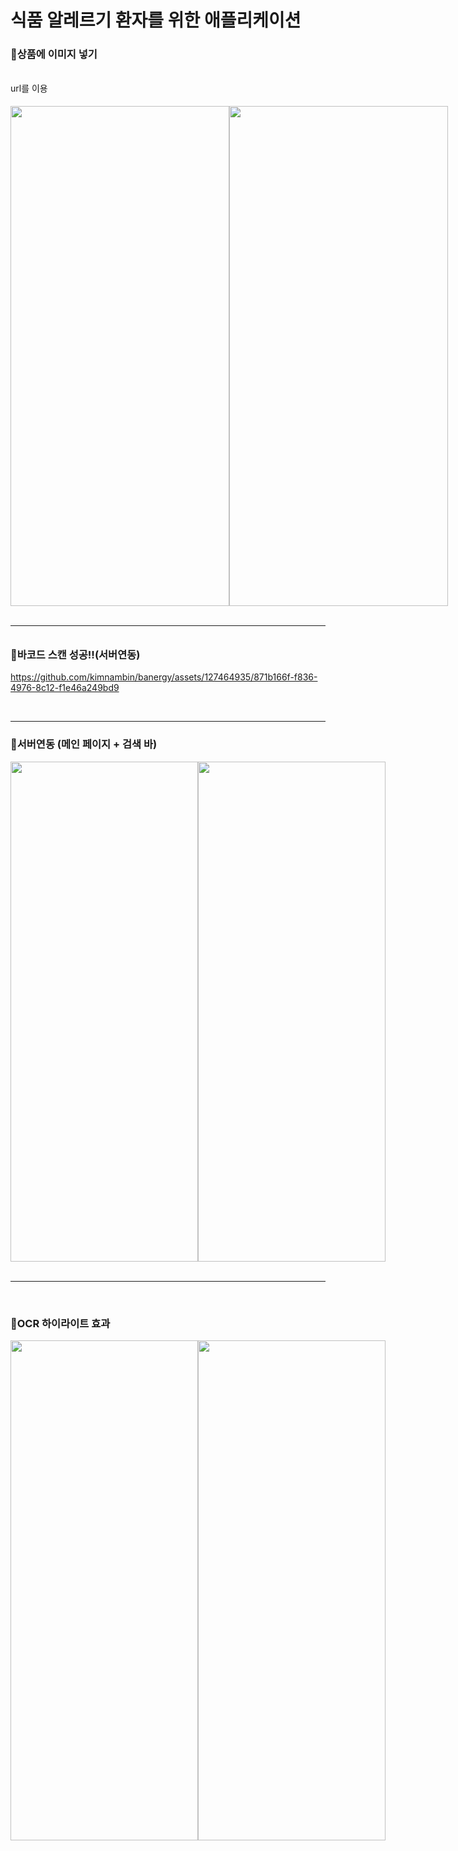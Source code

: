 # 식품 알레르기 환자를 위한 애플리케이션
<h3>📍상품에 이미지 넣기</h3> <h6></h6>url를 이용<h6>
<div style="display: flex; justify-content: space-around;">
<img src="https://github.com/kimnambin/banergy/assets/127464935/aa8aa39c-5fd7-4686-a9a4-479212a38ffb" width="350" height="800">
 <img src="https://github.com/kimnambin/banergy/assets/127464935/399dded9-40b7-4bfa-bf5a-c882f94ad455" width="350" height="800">
</div><br><hr>



<h3>📍바코드 스캔 성공!!(서버연동)</h3>


https://github.com/kimnambin/banergy/assets/127464935/871b166f-f836-4976-8c12-f1e46a249bd9


<br><hr>
<h3>📍서버연동 (메인 페이지 + 검색 바)</h3>
<div style="display: flex; justify-content: space-around;">
   <img src="https://github.com/kimnambin/banergy/assets/127464935/cd6d0cb5-dd9b-4d26-8c80-c92ce1031e6c" width="300" height="800">
    <img src="https://github.com/kimnambin/banergy/assets/127464935/6ad0766e-329f-4316-82a8-3fca4bb8a13b" width="300" height="800">
</div>
<br>
<hr>
<BR>
<h3>📍OCR 하이라이트 효과</h3>
<div style="display: flex; justify-content: space-around;">
<img src="https://github.com/kimnambin/banergy/assets/127464935/602fb0c0-223f-4694-b3c5-b93731d794de" width="300" height="800">
 <img src="https://github.com/kimnambin/banergy/assets/127464935/d5a6d33b-dddc-4a5f-8977-3ed61ca106f6" width="300" height="800">
</div>
